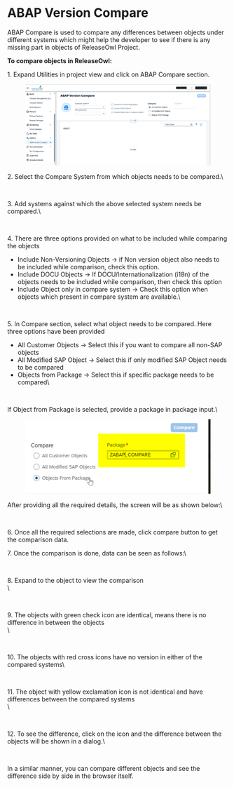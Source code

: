 # ABAP Version Compare

ABAP Compare is used to compare any differences between objects under different systems which might help the developer to see if there is any missing part in objects of ReleaseOwl Project.

**To compare objects in ReleaseOwl:**

1\. Expand Utilities in project view and click on ABAP Compare section.

<figure><img src="../../.gitbook/assets/image (936).png" alt=""><figcaption></figcaption></figure>

2\. Select the Compare System from which objects needs to be compared.\


<figure><img src="https://www.docs.releaseowl.com/assets/img/abap-version-compare-2.jpg" alt=""><figcaption></figcaption></figure>

3\. Add systems against which the above selected system needs be compared.\


<figure><img src="https://www.docs.releaseowl.com/assets/img/abap-version-compare-3.jpg" alt=""><figcaption></figcaption></figure>

4\. There are three options provided on what to be included while comparing the objects

* Include Non-Versioning Objects -> if Non version object also needs to be included while comparison, check this option.
* Include DOCU Objects -> If DOCU/Internationalization (i18n) of the objects needs to be included while comparison, then check this option
* Include Object only in compare system -> Check this option when objects which present in compare system are available.\


<figure><img src="https://www.docs.releaseowl.com/assets/img/abap-version-compare-4.jpg" alt=""><figcaption></figcaption></figure>

5\. In Compare section, select what object needs to be compared. Here three options have been provided

* All Customer Objects -> Select this if you want to compare all non-SAP objects
* All Modified SAP Object -> Select this if only modified SAP Object needs to be compared
* Objects from Package -> Select this if specific package needs to be compared\


<figure><img src="https://www.docs.releaseowl.com/assets/img/abap-version-compare-5.jpg" alt=""><figcaption></figcaption></figure>

If Object from Package is selected, provide a package in package input.\


<figure><img src="../../.gitbook/assets/image (937).png" alt=""><figcaption></figcaption></figure>

After providing all the required details, the screen will be as shown below:\


<figure><img src="https://www.docs.releaseowl.com/assets/img/abap-version-compare-7.jpg" alt=""><figcaption></figcaption></figure>

6\. Once all the required selections are made, click compare button to get the comparison data.

7\. Once the comparison is done, data can be seen as follows:\


<figure><img src="https://www.docs.releaseowl.com/assets/img/abap-version-compare-8.jpg" alt=""><figcaption></figcaption></figure>

8\. Expand to the object to view the comparison\
\


<figure><img src="https://www.docs.releaseowl.com/assets/img/abap-version-compare-9.jpg" alt=""><figcaption></figcaption></figure>

9\. The objects with green check icon are identical, means there is no difference in between the objects\
\


<figure><img src="https://www.docs.releaseowl.com/assets/img/abap-version-compare-10.jpg" alt=""><figcaption></figcaption></figure>

10\. The objects with red cross icons have no version in either of the compared systems\


<figure><img src="https://www.docs.releaseowl.com/assets/img/abap-version-compare-11.jpg" alt=""><figcaption></figcaption></figure>

11\. The object with yellow exclamation icon is not identical and have differences between the compared systems\
\


<figure><img src="https://www.docs.releaseowl.com/assets/img/abap-version-compare-12.jpg" alt=""><figcaption></figcaption></figure>

12\. To see the difference, click on the icon and the difference between the objects will be shown in a dialog.\


<figure><img src="https://www.docs.releaseowl.com/assets/img/abap-version-compare-13.jpg" alt=""><figcaption></figcaption></figure>

In a similar manner, you can compare different objects and see the difference side by side in the browser itself.
